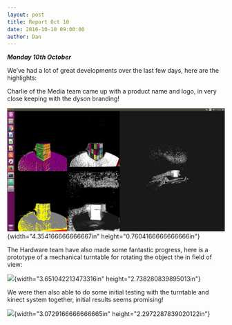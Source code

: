 ```yaml
---
layout: post
title: Report Oct 10
date: 2016-10-10 09:00:00
author: Dan
---
```


***Monday 10th October***

We’ve had a lot of great developments over the last few days, here are
the highlights:

Charlie of the Media team came up with a product name and logo, in very
close keeping with the dyson branding!

![](/img/blog/13th/media/image02.png){width="4.354166666666667in"
height="0.7604166666666666in"}

The Hardware team have also made some fantastic progress, here is a
prototype of a mechanical turntable for rotating the object the in field
of view:

![](/img/blog/13th/media/image03.jpg){width="3.651042213473316in"
height="2.738280839895013in"}

We were then also able to do some initial testing with the turntable and
kinect system together, initial results seems promising!

![](/img/blog/13th/media/image05.jpg){width="3.0729166666666665in"
height="2.2972287839020122in"}
